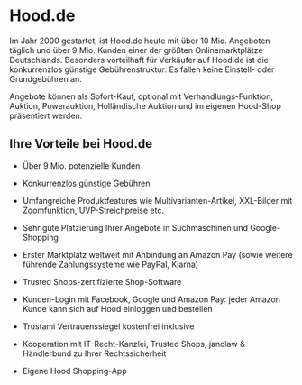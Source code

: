 
# Hood.de

<div class="container-toc"></div>

Im Jahr 2000 gestartet, ist Hood.de heute mit über 10 Mio. Angeboten täglich und über 9 Mio. Kunden einer der größten Onlinemarktplätze Deutschlands. Besonders vorteilhaft für Verkäufer auf Hood.de ist die konkurrenzlos günstige Gebührenstruktur: Es fallen keine Einstell- oder Grundgebühren an.
 
Angebote können als Sofort-Kauf, optional mit Verhandlungs-Funktion, Auktion, Powerauktion, Holländische Auktion und im eigenen Hood-Shop präsentiert werden.
 
 
## Ihre Vorteile bei Hood.de

- Über 9 Mio. potenzielle Kunden 

- Konkurrenzlos günstige Gebühren

- Umfangreiche Produktfeatures wie Multivarianten-Artikel, XXL-Bilder mit Zoomfunktion, UVP-Streichpreise etc.

- Sehr gute Platzierung Ihrer Angebote in Suchmaschinen und Google-Shopping

- Erster Marktplatz weltweit mit Anbindung an Amazon Pay (sowie weitere führende Zahlungssysteme wie PayPal, Klarna)

- Trusted Shops-zertifizierte Shop-Software

- Kunden-Login mit Facebook, Google und Amazon Pay: jeder Amazon Kunde kann sich auf Hood einloggen und bestellen

- Trustami Vertrauenssiegel kostenfrei inklusive

- Kooperation mit IT-Recht-Kanzlei, Trusted Shops, janolaw & Händlerbund zu Ihrer Rechtssicherheit

- Eigene Hood Shopping-App














